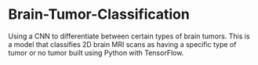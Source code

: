 # Brain-Tumor-Classification
Using a CNN to differentiate between certain types of brain tumors. This is a model that classifies 2D brain MRI scans as having a specific type of tumor or no tumor built using Python with TensorFlow.
